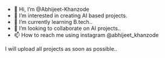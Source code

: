 - 👋 Hi, I’m @Abhijeet-Khanzode
- 👀 I’m interested in creating AI based projects. 
- 🌱 I’m currently learning B.tech..
- 💞️ I’m looking to collaborate on AI projects..
- 📫 How to reach me using instagram @abhijeet_khanzode

I will upload all projects as soon as possible..
<!---
Abhijeet-Khanzode/Abhijeet-Khanzode is a ✨ special ✨ repository because its `README.md` (this file) appears on your GitHub profile.
You can click the Preview link to take a look at your changes.
--->
